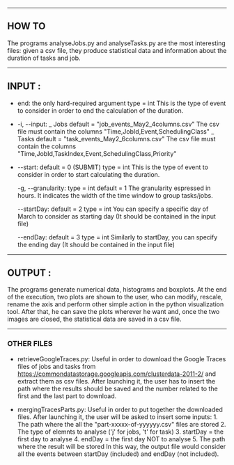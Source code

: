 ***********************
## HOW TO
The programs analyseJobs.py and analyseTasks.py are the most interesting files: given a csv file, they produce statistical data and information about the duration of tasks and job.

***********************
## INPUT :
	
- end: 
	the only hard-required argument
	type = int
	This is the type of event to consider in order to end the calculation of the duration.

- -i, --input: 
	_ Jobs  default = "job_events_May2_4columns.csv"
		The csv file must contain the columns "Time,JobId,Event,SchedulingClass"
	_ Tasks default = "task_events_May2_6columns.csv"
		The csv file must contain the columns "Time,JobId,TaskIndex,Event,SchedulingClass,Priority"

- --start: 
	default = 0 (SUBMIT)
	type = int
	This is the type of event to consider in order to start calculating the duration.
	
	-g, --granularity: 
		type = int
		default = 1
		The granularity espressed in hours. It indicates the width of the time window to group tasks/jobs.

	--startDay: 
		default = 2
		type = int
		You can specify a specific day of March to consider as starting day (It should be contained in the input file)
	
	--endDay: 
		default = 3
		type = int
		Similarly to startDay, you can specify the ending day (It should be contained in the input file)

*****************************
## OUTPUT :

The programs generate numerical data, histograms and boxplots.
At the end of the execution, two plots are shown to the user, who can modify, rescale, rename the axis and perform other simple action in the python visualization tool.
After that, he can save the plots wherever he want and, once the two images are closed, the statistical data are saved in a csv file.

*****************************
### OTHER FILES

- retrieveGoogleTraces.py:
	Useful in order to download the Google Traces files of jobs and tasks from https://commondatastorage.googleapis.com/clusterdata-2011-2/ and extract them as csv files.
	After launching it, the user has to insert the path where the results should be saved and the number related to the first and the last part to download.


- mergingTracesParts.py:
	Useful in order to put together the downloaded files.
	After launching it, the user will be asked to insert some inputs:
		1. The path where the all the "part-xxxxx-of-yyyyyy.csv" files are stored
		2. The type of elemnts to analyse ('j' for jobs, 't' for task)
		3. startDay = the first day to analyse
		4. endDay   = the first day NOT to analyse
		5. The path where the result will be stored
	In this way, the output file would consider all the events between startDay (included) and endDay (not included).

